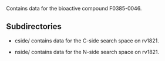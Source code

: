 Contains data for the bioactive compound F0385-0046.

## Subdirectories

- cside/ contains data for the C-side search space on rv1821.

- nside/ contains data for the N-side search space on rv1821.

